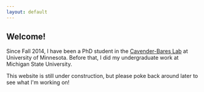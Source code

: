 ```yaml
---
layout: default
---
```

## Welcome!

Since Fall 2014, I have been a PhD student in the [Cavender-Bares Lab](https://cbs.umn.edu/cavender-bares-lab/home) at University of Minnesota. Before that, I did my undergraduate work at Michigan State University.

This website is still under construction, but please poke back around later to see what I'm working on!

